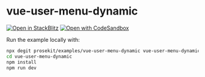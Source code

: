 # vue-user-menu-dynamic

[![Open in StackBlitz](https://developer.stackblitz.com/img/open_in_stackblitz.svg)](https://stackblitz.com/github/prosekit/examples/tree/master/vue-user-menu-dynamic)
[![Open with CodeSandbox](https://assets.codesandbox.io/github/button-edit-lime.svg)](https://codesandbox.io/p/sandbox/github/prosekit/examples/tree/master/vue-user-menu-dynamic)

Run the example locally with:

```bash
npx degit prosekit/examples/vue-user-menu-dynamic vue-user-menu-dynamic
cd vue-user-menu-dynamic
npm install
npm run dev
```
